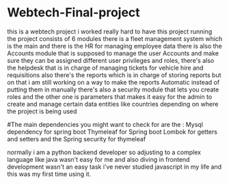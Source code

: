 
# Webtech-Final-project


this is a webtech project i worked really hard to have this project running the project consists of 6 modules there is a fleet management system which is the main 
and there is the HR for managing employee data there is also the Accounts module that is supposed to manage the user Accounts and make sure they can be assigned different user privileges and roles, there's also the helpdesk that is in charge of managing tickets for vehicle hire and requisitions also there's the reports which is in charge of storing reports but on that i am still working on a way to make the reports Automatic instead of putting them in manually there's also a security module that lets you create roles and the other one is parameters that makes it easy for the admin to create and manage certain data entities like countries depending on where the project is being used 



#The main dependencies you might want to check for are the : Mysql dependency for spring boot 
                                                            Thymeleaf for Spring boot 
                                                            Lombok for getters and setters
                                                            and the Spring security for thymeleaf 

                                                            
normally i am a python backend developer so adjusting to a complex language like java wasn't easy for me and also diving in frontend development wasn't an easy task i've never studied javascript in my life and this was my first time using it.
